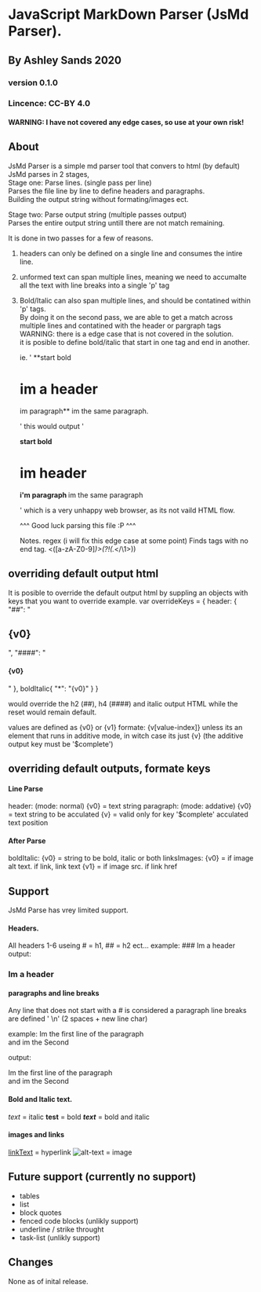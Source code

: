 # JavaScript MarkDown Parser (JsMd Parser).
## By Ashley Sands 2020 
### version 0.1.0
### Lincence: CC-BY 4.0
#### WARNING: I have not covered any edge cases, so use at your own risk!

## About 
JsMd Parser is a simple md parser tool that convers to html (by default)   
JsMd parses in 2 stages,  
Stage one: Parse lines.                 (single pass per line)  
Parses the file line by line to define headers and paragraphs.  
Building the output string without formating/images ect.  

Stage two: Parse output string          (multiple passes output)  
Parses the entire output string untill there are not match remaining.  

It is done in two passes for a few of reasons.  
1. headers can only be defined on a single line and consumes the intire line.  
2. unformed text can span multiple lines, meaning we need to accumalte all the text with line breaks
   into a single 'p' tag

3. Bold/Italic can also span multiple lines, and should be contatined within 'p' tags.  
   By doing it on the second pass, we are able to get a match across multiple lines
   and contatined with the header or pargraph tags
   WARNING: there is a edge case that is not covered in the solution.  
   it is posible to define bold/italic that start in one tag and end in another.  
     
   ie.
   '
   **start bold
   # im a header
   im paragraph** im the same paragraph.

   '
    this would output
    '<p><b>start bold</p><h1>im header</h1><p>i'm paragraph </b> im the same paragraph</p>'
    which is a very unhappy web browser, as its not vaild HTML flow.
    
    ^^^ Good luck parsing this file :P ^^^

    Notes. regex (i will fix this edge case at some point)
    Finds tags with no end tag.
    <([a-zA-Z0-9]*)>(?!(.*<\/\1>))

## overriding default output html
It is posible to override the default output html by suppling an objects with keys that you want to override
example.
var overrideKeys = {
    header: {
        "##": "<h2 class='myClass'>{v0}</h2>",
        "####": "<h4 class='myClass'>{v0}</h4>"
    },
    boldItalic{
        "*": "<span class='MyItalicClass'>{v0}</span>"
    }
}

would override the h2 (##), h4 (####) and italic output HTML while the reset would remain default.

values are defined as {v0} or {v1} formate: {v[value-index]}
unless its an element that runs in additive mode, in witch case its just {v} (the additive output key must be '$complete')

## overriding default outputs, formate keys
#### Line Parse
header:     (mode: normal)
{v0}    = text string
paragraph:  (mode: addative)
{v0}    = text string to be acculated
{v}     = valid only for key '$complete' acculated text position

#### After Parse
boldItalic:
{v0}    = string to be bold, italic or both
linksImages:
{v0}    = if image alt text. if link, link text
{v1}    = if image src. if link href



## Support
JsMd Parse has vrey limited support.

#### Headers.
All headers 1-6 useing # = h1, ## = h2 ect...
example: ### Im a header
output: <h3> Im a header </h3>

#### paragraphs and line breaks
Any line that does not start with a # is considered a paragraph
line breaks are defined '  \n' (2 spaces + new line char)

example: 
Im the first line of the paragraph  
and im the Second

output: 
<p>Im the first line of the paragraph<br />and im the Second</p>

#### Bold and Italic text.
*text*     = italic
**test**   = bold
***text*** = bold and italic

#### images and links
[linkText](link-href) = hyperlink
![alt-text](image-src) = image

## Future support (currently no support)
- tables  
- list  
- block quotes  
- fenced code blocks (unlikly support)  
- underline / strike throught  
- task-list (unlikly support)  

## Changes
None as of inital release.
